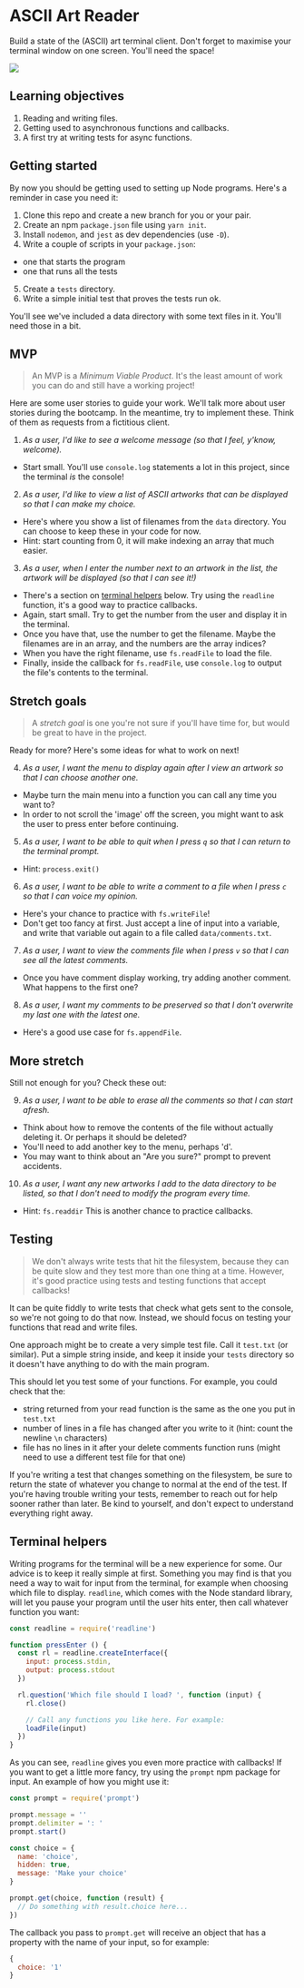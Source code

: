 # ASCII Art Reader

Build a state of the (ASCII) art terminal client. Don't forget to maximise your terminal window on one screen. You'll need the space!

![](reader.png)


## Learning objectives

1. Reading and writing files.
2. Getting used to asynchronous functions and callbacks.
3. A first try at writing tests for async functions.


## Getting started

By now you should be getting used to setting up Node programs. Here's a reminder in case you need it:

1. Clone this repo and create a new branch for you or your pair.
2. Create an npm `package.json` file using `yarn init`.
3. Install `nodemon`, and `jest` as dev dependencies (use `-D`).
4. Write a couple of scripts in your `package.json`:
  - one that starts the program
  - one that runs all the tests
5. Create a `tests` directory.
6. Write a simple initial test that proves the tests run ok.

You'll see we've included a data directory with some text files in it. You'll need those in a bit.


## MVP

> An MVP is a _Minimum Viable Product_. It's the least amount of work you can do and still have a working project!

Here are some user stories to guide your work. We'll talk more about user stories during the bootcamp. In the meantime, try to implement these. Think of them as requests from a fictitious client.

1. _As a user, I'd like to see a welcome message (so that I feel, y'know, welcome)._
  - Start small. You'll use `console.log` statements a lot in this project, since the terminal _is_ the console!

2. _As a user, I'd like to view a list of ASCII artworks that can be displayed so that I can make my choice._
  - Here's where you show a list of filenames from the `data` directory. You can choose to keep these in your code for now.
  - Hint: start counting from 0, it will make indexing an array that much easier.

3. _As a user, when I enter the number next to an artwork in the list, the artwork will be displayed (so that I can see it!)_
  - There's a section on [terminal helpers](#terminal-helpers) below. Try using the `readline` function, it's a good way to practice callbacks.
  - Again, start small. Try to get the number from the user and display it in the terminal.
  - Once you have that, use the number to get the filename. Maybe the filenames are in an array, and the numbers are the array indices?
  - When you have the right filename, use `fs.readFile` to load the file.
  - Finally, inside the callback for `fs.readFile`, use `console.log` to output the file's contents to the terminal.


## Stretch goals

> A _stretch goal_ is one you're not sure if you'll have time for, but would be great to have in the project.

Ready for more? Here's some ideas for what to work on next!

4. _As a user, I want the menu to display again after I view an artwork so that I can choose another one._
  - Maybe turn the main menu into a function you can call any time you want to?
  - In order to not scroll the 'image' off the screen, you might want to ask the user to press enter before continuing.

5. _As a user, I want to be able to quit when I press `q` so that I can return to the terminal prompt._
  - Hint: `process.exit()`

6. _As a user, I want to be able to write a comment to a file when I press `c` so that I can voice my opinion._
  - Here's your chance to practice with `fs.writeFile`!
  - Don't get too fancy at first. Just accept a line of input into a variable, and write that variable out again to a file called `data/comments.txt`.

7. _As a user, I want to view the comments file when I press `v` so that I can see all the latest comments._
  - Once you have comment display working, try adding another comment. What happens to the first one?

8. _As a user, I want my comments to be preserved so that I don't overwrite my last one with the latest one._
  - Here's a good use case for `fs.appendFile`.


## More stretch

Still not enough for you? Check these out:

9. _As a user, I want to be able to erase all the comments so that I can start afresh._
  - Think about how to remove the contents of the file without actually deleting it. Or perhaps it should be deleted?
  - You'll need to add another key to the menu, perhaps 'd'.
  - You may want to think about an "Are you sure?" prompt to prevent accidents.

10. _As a user, I want any new artworks I add to the data directory to be listed, so that I don't need to modify the program every time._
  - Hint: `fs.readdir` This is another chance to practice callbacks.


## Testing

> We don't always write tests that hit the filesystem, because they can be quite slow and they test more than one thing at a time. However, it's good practice using tests and testing functions that accept callbacks!

It can be quite fiddly to write tests that check what gets sent to the console, so we're not going to do that now. Instead, we should focus on testing your functions that read and write files.

One approach might be to create a very simple test file. Call it `test.txt` (or similar). Put a simple string inside, and keep it inside your `tests` directory so it doesn't have anything to do with the main program.

This should let you test some of your functions. For example, you could check that the:
 - string returned from your read function is the same as the one you put in `test.txt`
 - number of lines in a file has changed after you write to it (hint: count the newline `\n` characters)
 - file has no lines in it after your delete comments function runs (might need to use a different test file for that one)

If you're writing a test that changes something on the filesystem, be sure to return the state of whatever you change to normal at the end of the test.  If you're having trouble writing your tests, remember to reach out for help sooner rather than later. Be kind to yourself, and don't expect to understand everything right away.


## Terminal helpers

Writing programs for the terminal will be a new experience for some. Our advice is to keep it really simple at first. Something you may find is that you need a way to wait for input from the terminal, for example when choosing which file to display. `readline`, which comes with the Node standard library, will let you pause your program until the user hits enter, then call whatever function you want:

```js
const readline = require('readline')

function pressEnter () {
  const rl = readline.createInterface({
    input: process.stdin,
    output: process.stdout
  })

  rl.question('Which file should I load? ', function (input) {
    rl.close()

    // Call any functions you like here. For example:
    loadFile(input)
  })
}
```

As you can see, `readline` gives you even more practice with callbacks! If you want to get a little more fancy, try using the `prompt` npm package for input. An example of how you might use it:

```js
const prompt = require('prompt')

prompt.message = ''
prompt.delimiter = ': '
prompt.start()

const choice = {
  name: 'choice',
  hidden: true,
  message: 'Make your choice'
}

prompt.get(choice, function (result) {
  // Do something with result.choice here...
})
```

The callback you pass to `prompt.get` will receive an object that has a property with the name of your input, so for example:

```js
{
  choice: '1'
}
```
